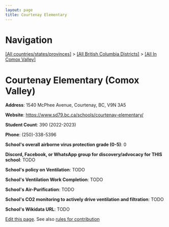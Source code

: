 ```yaml
---
layout: page
title: Courtenay Elementary
---
```

# Navigation

[[All countries/states/provinces]](../../..) > [[All British Columbia Districts]](../..) > [[All In Comox Valley]](..)

# Courtenay Elementary (Comox Valley)

**Address**: 1540 McPhee Avenue, Courtenay, BC, V9N 3A5

**Website**: <https://www.sd79.bc.ca/schools/courtenay-elementary/>

**Student Count**: 390 (2022-2023)

**Phone**: (250)-338-5396

**School's overall airborne virus protection grade (0-5)**: 0

**Discord, Facebook, or WhatsApp group for discovery/advocacy for THIS school**: TODO

**School's policy on Ventilation**: TODO

**School's Ventilation Work Completion**: TODO

**School's Air-Purification**: TODO

**School's CO2 monitoring to actively drive ventilation and filtration**: TODO

**School's Wikidata URL**: TODO


[Edit this page](https://github.com/ventilate-schools/BC/edit/main/./Comox_Valley/Courtenay_Elementary.md). See also [rules for contribution](../../../contribution-rules/)